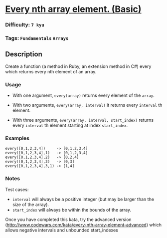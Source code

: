 # [Every nth array element. (Basic)](https://www.codewars.com/kata/5753b987aeb792508d0010e2)

### Difficulty: `7 kyu`

### Tags: `Fundamentals` `Arrays`

## Description

Create a function (a method in Ruby, an extension method in C#) every which returns every nth element of an array.

### Usage
- With one argument, `every(array)` returns every element of the `array`.

- With two arguments, `every(array, interval)` it returns every `interval` th element.

- With three arguments, `every(array, interval, start_index)` returns every `interval` th element starting at index `start_index`.

### Examples

```
every([0,1,2,3,4])     -> [0,1,2,3,4]
every([0,1,2,3,4],1)   -> [0,1,2,3,4]
every([0,1,2,3,4],2)   -> [0,2,4]
every([0,1,2,3,4],3)   -> [0,3]
every([0,1,2,3,4],3,1) -> [1,4]
```

### Notes
Test cases:

- `interval` will always be a positive integer (but may be larger than the size of the array).
- `start_index` will always be within the bounds of the array.

Once you have completed this kata, try the advanced version (http://www.codewars.com/kata/every-nth-array-element-advanced) which allows negative intervals and unbounded start_indexes